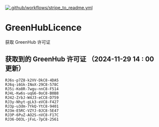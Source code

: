 [![.github/workflows/stripe_to_readme.yml](https://github.com/zjx-kimi/GreenHubLicence/actions/workflows/stripe_to_readme.yml/badge.svg)](https://github.com/zjx-kimi/GreenHubLicence/actions/workflows/stripe_to_readme.yml)
# GreenHubLicence
获取 GreenHub 许可证
## 获取到的 GreenHub 许可证 （2024-11-29 14 : 00 更新）
```
RJ6s-p7Z8-k2VV-DkC8-4DA5
RJ6q-i6Gk-INoX-29C8-578C
RJ5i-Ko8R-7wgu-nnC8-F514
RJ4L-Kw6s-uqG6-0oC8-B0B8
RJ42-ZrbJ-W4J3-eCC8-D759
RJ3y-Nhyt-gLk3-eVC8-F427
RJ3p-u3dm-7YkQ-YtC8-9401
RJ3m-E5RC-VZYJ-0JC8-5E47
RJ3P-6PuZ-AO2S-nVC8-F17C
RJ36-DO3L-jFxL-7pC8-2561
```
